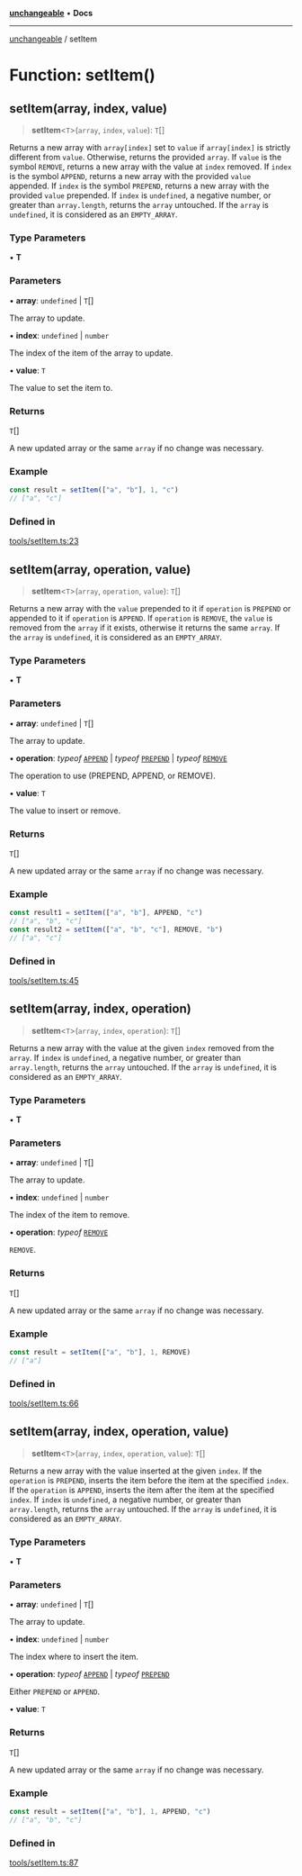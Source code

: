 [**unchangeable**](../README.md) • **Docs**

***

[unchangeable](../README.md) / setItem

# Function: setItem()

## setItem(array, index, value)

> **setItem**\<`T`\>(`array`, `index`, `value`): `T`[]

Returns a new array with `array[index]` set to `value` if `array[index]` is strictly different from `value`. Otherwise, returns the provided `array`.
If `value` is the symbol `REMOVE`, returns a new array with the value at `index` removed.
If `index` is the symbol `APPEND`, returns a new array with the provided `value` appended.
If `index` is the symbol `PREPEND`, returns a new array with the provided `value` prepended.
If `index` is `undefined`, a negative number, or greater than `array.length`, returns the `array` untouched.
If the `array` is `undefined`, it is considered as an `EMPTY_ARRAY`.

### Type Parameters

• **T**

### Parameters

• **array**: `undefined` \| `T`[]

The array to update.

• **index**: `undefined` \| `number`

The index of the item of the array to update.

• **value**: `T`

The value to set the item to.

### Returns

`T`[]

A new updated array or the same `array` if no change was necessary.

### Example

```typescript
const result = setItem(["a", "b"], 1, "c")
// ["a", "c"]
```

### Defined in

[tools/setItem.ts:23](https://github.com/nevoland/unchangeable/blob/7e2e0733662cd884e038e5bf65b215f911ac6852/lib/tools/setItem.ts#L23)

## setItem(array, operation, value)

> **setItem**\<`T`\>(`array`, `operation`, `value`): `T`[]

Returns a new array with the `value` prepended to it if `operation` is `PREPEND` or appended to it if `operation` is `APPEND`. If `operation` is `REMOVE`, the `value` is removed from the `array` if it exists, otherwise it returns the same `array`.
If the `array` is `undefined`, it is considered as an `EMPTY_ARRAY`.

### Type Parameters

• **T**

### Parameters

• **array**: `undefined` \| `T`[]

The array to update.

• **operation**: *typeof* [`APPEND`](../variables/APPEND.md) \| *typeof* [`PREPEND`](../variables/PREPEND.md) \| *typeof* [`REMOVE`](../variables/REMOVE.md)

The operation to use (PREPEND, APPEND, or REMOVE).

• **value**: `T`

The value to insert or remove.

### Returns

`T`[]

A new updated array or the same `array` if no change was necessary.

### Example

```typescript
const result1 = setItem(["a", "b"], APPEND, "c")
// ["a", "b", "c"]
const result2 = setItem(["a", "b", "c"], REMOVE, "b")
// ["a", "c"]
```

### Defined in

[tools/setItem.ts:45](https://github.com/nevoland/unchangeable/blob/7e2e0733662cd884e038e5bf65b215f911ac6852/lib/tools/setItem.ts#L45)

## setItem(array, index, operation)

> **setItem**\<`T`\>(`array`, `index`, `operation`): `T`[]

Returns a new array with the value at the given `index` removed from the `array`.
If `index` is `undefined`, a negative number, or greater than `array.length`, returns the `array` untouched.
If the `array` is `undefined`, it is considered as an `EMPTY_ARRAY`.

### Type Parameters

• **T**

### Parameters

• **array**: `undefined` \| `T`[]

The array to update.

• **index**: `undefined` \| `number`

The index of the item to remove.

• **operation**: *typeof* [`REMOVE`](../variables/REMOVE.md)

`REMOVE`.

### Returns

`T`[]

A new updated array or the same `array` if no change was necessary.

### Example

```typescript
const result = setItem(["a", "b"], 1, REMOVE)
// ["a"]
```

### Defined in

[tools/setItem.ts:66](https://github.com/nevoland/unchangeable/blob/7e2e0733662cd884e038e5bf65b215f911ac6852/lib/tools/setItem.ts#L66)

## setItem(array, index, operation, value)

> **setItem**\<`T`\>(`array`, `index`, `operation`, `value`): `T`[]

Returns a new array with the value inserted at the given `index`. If the `operation` is `PREPEND`, inserts the item before the item at the specified `index`. If the `operation` is `APPEND`, inserts the item after the item at the specified `index`.
If `index` is `undefined`, a negative number, or greater than `array.length`, returns the `array` untouched.
If the `array` is `undefined`, it is considered as an `EMPTY_ARRAY`.

### Type Parameters

• **T**

### Parameters

• **array**: `undefined` \| `T`[]

The array to update.

• **index**: `undefined` \| `number`

The index where to insert the item.

• **operation**: *typeof* [`APPEND`](../variables/APPEND.md) \| *typeof* [`PREPEND`](../variables/PREPEND.md)

Either `PREPEND` or `APPEND`.

• **value**: `T`

### Returns

`T`[]

A new updated array or the same `array` if no change was necessary.

### Example

```typescript
const result = setItem(["a", "b"], 1, APPEND, "c")
// ["a", "b", "c"]
```

### Defined in

[tools/setItem.ts:87](https://github.com/nevoland/unchangeable/blob/7e2e0733662cd884e038e5bf65b215f911ac6852/lib/tools/setItem.ts#L87)
